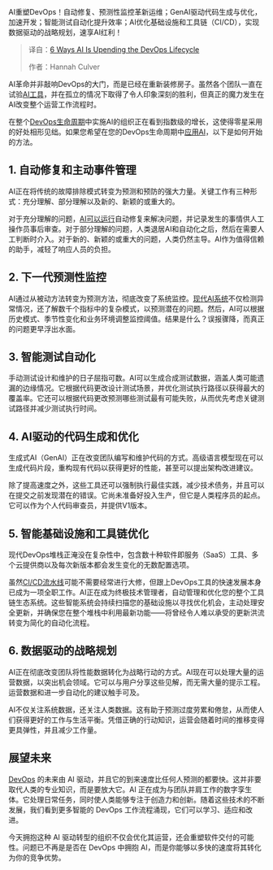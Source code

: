 <!--
title: AI正在颠覆DevOps生命周期的6种方式
cover: https://cdn.thenewstack.io/media/2025/04/842bbf3e-6-ways-upending-devops-lifecycle.jpg
summary: AI重塑DevOps！自动修复、预测性监控革新运维；GenAI驱动代码生成与优化，加速开发；智能测试自动化提升效率；AI优化基础设施和工具链（CI/CD），实现数据驱动的战略规划，速享AI红利！
-->

AI重塑DevOps！自动修复、预测性监控革新运维；GenAI驱动代码生成与优化，加速开发；智能测试自动化提升效率；AI优化基础设施和工具链（CI/CD），实现数据驱动的战略规划，速享AI红利！

> 译自：[6 Ways AI Is Upending the DevOps Lifecycle](https://thenewstack.io/six-ways-ai-is-upending-the-devops-lifecycle/)
> 
> 作者：Hannah Culver

AI革命并非敲响DevOps的大门，而是已经在重新装修房子。虽然各个团队一直在试验[AI工具](https://www.pagerduty.com/resources/ai/learn/ai-glossary/)，并在孤立的情况下取得了令人印象深刻的胜利，但真正的魔力发生在AI改变整个运营工作流程时。

在整个[DevOps生命周期](https://thenewstack.io/introduction-to-devops/)中实施AI的组织正在看到指数级的增长，这使得零星采用的好处相形见绌。如果您希望在您的DevOps生命周期中[应用AI](https://thenewstack.io/ai-agents-a-comprehensive-introduction-for-developers/)，以下是如何开始的方法。

## 1. 自动修复和主动事件管理

AI正在将传统的故障排除模式转变为预测和预防的强大力量。关键工作有三种形式：充分理解、部分理解以及新的、新颖的或重大的。

对于充分理解的问题，[AI可以运行](https://www.pagerduty.com/resources/ai/learn/what-is-agentic-ai/)自动修复来解决问题，并记录发生的事情供人工操作员事后审查。对于部分理解的问题，人类退居AI和自动化之后，然后在需要人工判断时介入。对于新的、新颖的或重大的问题，人类仍然主导。AI作为值得信赖的助手，减轻了响应人员的负担。

## 2. 下一代预测性监控

AI通过从被动方法转变为预测方法，彻底改变了系统监控。[现代AI系统](https://www.pagerduty.com/resources/ai/learn/what-are-ai-agents/)不仅检测异常情况，还了解数千个指标中的复杂模式，以预测潜在的问题。然后，AI可以根据历史模式、季节性变化和业务环境调整监控阈值。结果是什么？误报骤降，而真正的问题更早浮出水面。

## 3. 智能测试自动化

手动测试设计和维护的日子屈指可数。AI可以生成合成测试数据，涵盖人类可能遗漏的边缘情况。它根据代码更改设计测试场景，并优化测试执行路径以获得最大的覆盖率。它还可以根据代码更改预测哪些测试最有可能失败，从而优先考虑关键测试路径并减少测试执行时间。

## 4. AI驱动的代码生成和优化

生成式AI（GenAI）正在改变团队编写和维护代码的方式。高级语言模型现在可以生成代码片段，重构现有代码以获得更好的性能，甚至可以提出架构改进建议。

除了提高速度之外，这些工具还可以强制执行最佳实践，减少技术债务，并且可以在提交之前发现潜在的错误。它尚未准备好投入生产，但它是人类程序员的起点。它可以作为个人代码审查员，并提供V1版本。

## 5. 智能基础设施和工具链优化

现代DevOps堆栈正淹没在复杂性中，包含数十种软件即服务（SaaS）工具、多个云提供商以及每次新版本都会发生变化的无数配置选项。

虽然[CI/CD流水线](https://thenewstack.io/ci-cd/)可能不需要经常进行大修，但跟上DevOps工具的快速发展本身已成为一项全职工作。AI正在成为终极技术管理者，自动管理和优化您的整个工具链生态系统。这些智能系统会持续扫描您的基础设施以寻找优化机会，主动处理安全更新，并确保您在整个堆栈中利用最新功能——将曾经令人难以承受的更新洪流转变为简化的自动化流程。

## 6. 数据驱动的战略规划

AI正在彻底改变团队将性能数据转化为战略行动的方式。AI现在可以处理大量的运营数据，以突出机会领域。它可以与用户分享这些见解，而无需大量的提示工程。运营数据和进一步自动化的建议触手可及。

AI不仅关注系统数据，还关注人类数据。这有助于预测过度劳累和倦怠，从而使人们获得更好的工作与生活平衡。凭借正确的行动知识，运营会随着时间的推移变得更具弹性，并且减少工作量。

## 展望未来
[DevOps](https://roadmap.sh/devops) 的未来由 AI 驱动，并且它的到来速度比任何人预测的都要快。这并非要取代人类的专业知识，而是要放大它。AI 正在成为与团队并肩工作的数字孪生体。它处理日常任务，同时使人类能够专注于创造力和创新。随着这些技术的不断发展，我们看到更多智能的 DevOps 工作流程涌现，它们可以学习、适应和改进。

今天拥抱这种 AI 驱动转型的组织不仅会优化其运营，还会重塑软件交付的可能性。问题已不再是是否在 DevOps 中拥抱 AI，而是你能够以多快的速度将其转化为你的竞争优势。